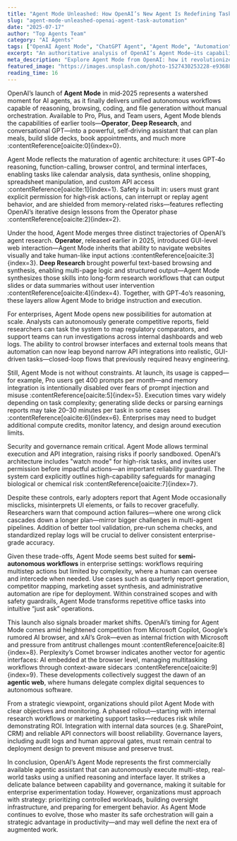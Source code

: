 ```yaml
---
title: "Agent Mode Unleashed: How OpenAI’s New Agent Is Redefining Task Automation"
slug: "agent-mode-unleashed-openai-agent-task-automation"
date: "2025-07-17"
author: "Top Agents Team"
category: "AI Agents"
tags: ["OpenAI Agent Mode", "ChatGPT Agent", "Agent Mode", "Automation", "Enterprise AI"]
excerpt: "An authoritative analysis of OpenAI’s Agent Mode—its capabilities, enterprise potential, limitations, and strategic implications."
meta_description: "Explore Agent Mode from OpenAI: how it revolutionizes task automation through autonomous multi-step workflows, its safety architecture, and enterprise strategy."
featured_image: "https://images.unsplash.com/photo-1527430253228-e93688616381?w=800"
reading_time: 16
---
```


OpenAI’s launch of **Agent Mode** in mid‑2025 represents a watershed moment for AI agents, as it finally delivers unified autonomous workflows capable of reasoning, browsing, coding, and file generation without manual orchestration. Available to Pro, Plus, and Team users, Agent Mode blends the capabilities of earlier tools—**Operator**, **Deep Research**, and conversational GPT—into a powerful, self‑driving assistant that can plan meals, build slide decks, book appointments, and much more :contentReference[oaicite:0]{index=0}.

Agent Mode reflects the maturation of agentic architecture: it uses GPT‑4o reasoning, function-calling, browser control, and terminal interfaces, enabling tasks like calendar analysis, data synthesis, online shopping, spreadsheet manipulation, and custom API access :contentReference[oaicite:1]{index=1}. Safety is built in: users must grant explicit permission for high‑risk actions, can interrupt or replay agent behavior, and are shielded from memory-related risks—features reflecting OpenAI’s iterative design lessons from the Operator phase :contentReference[oaicite:2]{index=2}.

Under the hood, Agent Mode merges three distinct trajectories of OpenAI’s agent research. **Operator**, released earlier in 2025, introduced GUI-level web interaction—Agent Mode inherits that ability to navigate websites visually and take human-like input actions :contentReference[oaicite:3]{index=3}. **Deep Research** brought powerful text-based browsing and synthesis, enabling multi-page logic and structured output—Agent Mode synthesizes those skills into long-form research workflows that can output slides or data summaries without user intervention :contentReference[oaicite:4]{index=4}. Together, with GPT‑4o’s reasoning, these layers allow Agent Mode to bridge instruction and execution.

For enterprises, Agent Mode opens new possibilities for automation at scale. Analysts can autonomously generate competitive reports, field researchers can task the system to map regulatory comparators, and support teams can run investigations across internal dashboards and web logs. The ability to control browser interfaces and external tools means that automation can now leap beyond narrow API integrations into realistic, GUI-driven tasks—closed-loop flows that previously required heavy engineering.

Still, Agent Mode is not without constraints. At launch, its usage is capped—for example, Pro users get 400 prompts per month—and memory integration is intentionally disabled over fears of prompt injection and misuse :contentReference[oaicite:5]{index=5}. Execution times vary widely depending on task complexity; generating slide decks or parsing earnings reports may take 20–30 minutes per task in some cases :contentReference[oaicite:6]{index=6}. Enterprises may need to budget additional compute credits, monitor latency, and design around execution limits.

Security and governance remain critical. Agent Mode allows terminal execution and API integration, raising risks if poorly sandboxed. OpenAI’s architecture includes "watch mode" for high-risk tasks, and invites user permission before impactful actions—an important reliability guardrail. The system card explicitly outlines high-capability safeguards for managing biological or chemical risk :contentReference[oaicite:7]{index=7}.

Despite these controls, early adopters report that Agent Mode occasionally misclicks, misinterprets UI elements, or fails to recover gracefully. Researchers warn that compound action failures—where one wrong click cascades down a longer plan—mirror bigger challenges in multi-agent pipelines. Addition of better tool validation, pre‑run schema checks, and standardized replay logs will be crucial to deliver consistent enterprise-grade accuracy.

Given these trade-offs, Agent Mode seems best suited for **semi-autonomous workflows** in enterprise settings: workflows requiring multistep actions but limited by complexity, where a human can oversee and intercede when needed. Use cases such as quarterly report generation, competitor mapping, marketing asset synthesis, and administrative automation are ripe for deployment. Within constrained scopes and with safety guardrails, Agent Mode transforms repetitive office tasks into intuitive “just ask” operations.

This launch also signals broader market shifts. OpenAI’s timing for Agent Mode comes amid heightened competition from Microsoft Copilot, Google’s rumored AI browser, and xAI’s Grok—even as internal friction with Microsoft and pressure from antitrust challenges mount :contentReference[oaicite:8]{index=8}. Perplexity’s Comet browser indicates another vector for agentic interfaces: AI embedded at the browser level, managing multitasking workflows through context-aware sidecars :contentReference[oaicite:9]{index=9}. These developments collectively suggest the dawn of an **agentic web**, where humans delegate complex digital sequences to autonomous software.

From a strategic viewpoint, organizations should pilot Agent Mode with clear objectives and monitoring. A phased rollout—starting with internal research workflows or marketing support tasks—reduces risk while demonstrating ROI. Integration with internal data sources (e.g. SharePoint, CRM) and reliable API connectors will boost reliability. Governance layers, including audit logs and human approval gates, must remain central to deployment design to prevent misuse and preserve trust.

In conclusion, OpenAI’s Agent Mode represents the first commercially available agentic assistant that can autonomously execute multi-step, real-world tasks using a unified reasoning and interface layer. It strikes a delicate balance between capability and governance, making it suitable for enterprise experimentation today. However, organizations must approach with strategy: prioritizing controlled workloads, building oversight infrastructure, and preparing for emergent behavior. As Agent Mode continues to evolve, those who master its safe orchestration will gain a strategic advantage in productivity—and may well define the next era of augmented work.


